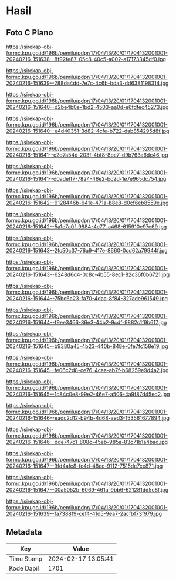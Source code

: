 # Hasil

## Foto C Plano

https://sirekap-obj-formc.kpu.go.id/196b/pemilu/pdpr/17/04/13/20/01/1704132001001-20240216-151638--8f92fe87-05c8-40c5-a002-a17173345df0.jpg

https://sirekap-obj-formc.kpu.go.id/196b/pemilu/pdpr/17/04/13/20/01/1704132001001-20240216-151639--288da4dd-7e7c-4c6b-bda3-dd6381198314.jpg

https://sirekap-obj-formc.kpu.go.id/196b/pemilu/pdpr/17/04/13/20/01/1704132001001-20240216-151640--d2be4b0e-1bd2-4503-aa0d-e6fdfec45273.jpg

https://sirekap-obj-formc.kpu.go.id/196b/pemilu/pdpr/17/04/13/20/01/1704132001001-20240216-151640--e4d40351-3d82-4cfe-b722-dab854295d8f.jpg

https://sirekap-obj-formc.kpu.go.id/196b/pemilu/pdpr/17/04/13/20/01/1704132001001-20240216-151641--e2d7a54d-203f-4bf8-8bc7-d9b763a6dc46.jpg

https://sirekap-obj-formc.kpu.go.id/196b/pemilu/pdpr/17/04/13/20/01/1704132001001-20240216-151641--d0adeff7-7824-46e2-bc2d-1e7e965dc754.jpg

https://sirekap-obj-formc.kpu.go.id/196b/pemilu/pdpr/17/04/13/20/01/1704132001001-20240216-151642--9128446b-641e-471a-b8e8-d0cf6eb8559e.jpg

https://sirekap-obj-formc.kpu.go.id/196b/pemilu/pdpr/17/04/13/20/01/1704132001001-20240216-151642--5a1e7a0f-9884-4e77-a468-615910e97e69.jpg

https://sirekap-obj-formc.kpu.go.id/196b/pemilu/pdpr/17/04/13/20/01/1704132001001-20240216-151643--2fc50c37-76a9-417e-8660-0cd62a79944f.jpg

https://sirekap-obj-formc.kpu.go.id/196b/pemilu/pdpr/17/04/13/20/01/1704132001001-20240216-151643--6248d6d4-0c8c-4b55-8ec1-82c36f0b6721.jpg

https://sirekap-obj-formc.kpu.go.id/196b/pemilu/pdpr/17/04/13/20/01/1704132001001-20240216-151644--75bc6a23-fa70-4daa-8f84-327ade961549.jpg

https://sirekap-obj-formc.kpu.go.id/196b/pemilu/pdpr/17/04/13/20/01/1704132001001-20240216-151644--f9ee3466-86e3-44b2-9cdf-9882c1f9b617.jpg

https://sirekap-obj-formc.kpu.go.id/196b/pemilu/pdpr/17/04/13/20/01/1704132001001-20240216-151645--b9380a45-4b23-440b-848e-0fe7fc158e19.jpg

https://sirekap-obj-formc.kpu.go.id/196b/pemilu/pdpr/17/04/13/20/01/1704132001001-20240216-151645--fe06c2d8-ce76-4caa-ab7f-b68259e9d4a2.jpg

https://sirekap-obj-formc.kpu.go.id/196b/pemilu/pdpr/17/04/13/20/01/1704132001001-20240216-151645--1c84c0e8-99e2-46e7-a506-4a9f87d45ed2.jpg

https://sirekap-obj-formc.kpu.go.id/196b/pemilu/pdpr/17/04/13/20/01/1704132001001-20240216-151646--eadc2d12-b94b-4d68-aed3-153561677894.jpg

https://sirekap-obj-formc.kpu.go.id/196b/pemilu/pdpr/17/04/13/20/01/1704132001001-20240216-151646--dde747c1-808c-45eb-985a-83c71b1a4bad.jpg

https://sirekap-obj-formc.kpu.go.id/196b/pemilu/pdpr/17/04/13/20/01/1704132001001-20240216-151647--9fd4afc8-fc4d-48cc-9112-7515de7ce871.jpg

https://sirekap-obj-formc.kpu.go.id/196b/pemilu/pdpr/17/04/13/20/01/1704132001001-20240216-151647--00a5052b-6069-461a-9bb6-621281dd5c8f.jpg

https://sirekap-obj-formc.kpu.go.id/196b/pemilu/pdpr/17/04/13/20/01/1704132001001-20240216-151639--fa7388f9-cef4-41d5-9ea7-2acfbf73f979.jpg


## Metadata

| Key        | Value               |
| ---------- | ------------------- |
| Time Stamp | 2024-02-17 13:05:41 |
| Kode Dapil | 1701                |



